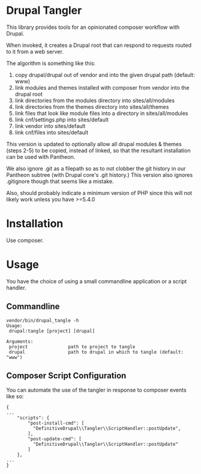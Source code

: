 # Drupal Tangler

This library provides tools for an opinionated composer workflow with Drupal.

When invoked, it creates a Drupal root that can respond to requests routed to
it from a web server.

The algorithm is something like this:

1. copy drupal/drupal out of vendor and into the given drupal path (default: www)
2. link modules and themes installed with composer from vendor into the drupal
   root
3. link directories from the modules directory into sites/all/modules
4. link directories from the themes directory into sites/all/themes
5. link files that look like module files into a directory in sites/all/modules
6. link cnf/settings.php into sites/default
7. link vendor into sites/default
8. link cnf/files into sites/default

This version is updated to optionally allow all drupal modules & themes (steps 2-5) to be copied, instead of linked, so that the resultant installation can be used with Pantheon. 

We also ignore .git as a filepath so as to not clobber the git history in our Pantheon subtree (with Drupal core's .git history.) This version also ignores .gitignore though that seems like a mistake. 

Also, should probably indicate a minimum version of PHP since this will not likely work unless you have >=5.4.0

# Installation

Use composer.

# Usage

You have the choice of using a small commandline application or a script
handler.

## Commandline

```
vendor/bin/drupal_tangle -h
Usage:
 drupal:tangle [project] [drupal]

Arguments:
 project               path to project to tangle
 drupal                path to drupal in which to tangle (default: "www")
```

## Composer Script Configuration

You can automate the use of the tangler in response to composer events like so:

```
{
...
    "scripts": {
        "post-install-cmd": [
          "DefinitiveDrupal\\Tangler\\ScriptHandler::postUpdate",
        ],
        "post-update-cmd": [
          "DefinitiveDrupal\\Tangler\\ScriptHandler::postUpdate"
        ]
    },
...
}
```
